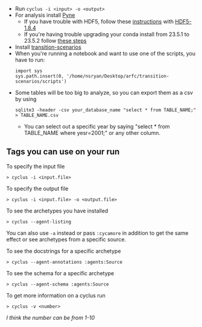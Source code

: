 * Run `cyclus -i <input> -o <output>`
* For analysis install [Pyne](https://anaconda.org/conda-forge/pyne)
   * If you have trouble with HDF5, follow these [instructions](https://askubuntu.com/questions/1340411/installing-hdf5) with [HDF5-1.8.4](https://support.hdfgroup.org/ftp/HDF5/releases/hdf5-1.8/hdf5-1.8.4/src/hdf5-1.8.4.tar.gz)
   * If you're having trouble upgrading your conda install from 23.5.1 to 23.5.2 follow [these steps](https://github.com/conda/conda/issues/9469#issuecomment-1635769137)
* Install [transition-scenarios](https://github.com/arfc/transition-scenarios)
* When you're running a notebook and want to use one of the scripts, you have to run:
  ```
  import sys
  sys.path.insert(0, '/home/nsryan/Desktop/arfc/transition-scenarios/scripts')
  ```
* Some tables will be too big to analyze, so you can export them as a csv by using
  ```
  sqlite3 -header -csv your_database_name "select * from TABLE_NAME;" > TABLE_NAME.csv
  ```
   * You can select out a specific year by saying "select * from TABLE_NAME where yesr=2001;" or any other column.

## Tags you can use on your run
To specify the input file
```
> cyclus -i <input.file>
```

To specify the output file
```
> cyclus -i <input.file> -o <output.file>
```

To see the archetypes you have installed
```
> cyclus --agent-listing
```
You can also use `-a` instead or pass `:cycamore` in addition to get the same effect or see archetypes from a specific source.

To see the docstrings for a specific archetype
```
> cyclus --agent-annotations :agents:Source
```

To see the schema for a specific archetype
```
> cyclus --agent-schema :agents:Source
```

To get more information on a cyclus run
```
> cyclus -v <number>
```
*I think the number can be from 1-10*


